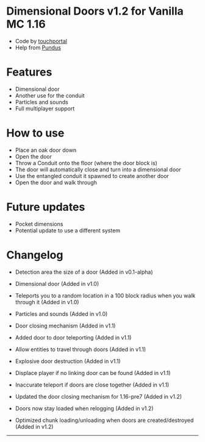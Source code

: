 # Dimensional Doors v1.2 for Vanilla MC 1.16
- Code by [touchportal](https://github.com/touchportal/)
- Help from [Pundus](https://github.com/pundus/)

# Features
- Dimensional door
- Another use for the conduit
- Particles and sounds
- Full multiplayer support

# How to use
- Place an oak door down
- Open the door
- Throw a Conduit onto the floor (where the door block is)
- The door will automatically close and turn into a dimensional door
- Use the entangled conduit it spawned to create another door
- Open the door and walk through

# Future updates
- Pocket dimensions
- Potential update to use a different system

# Changelog
- Detection area the size of a door (Added in v0.1-alpha)

- Dimensional door (Added in v1.0)
- Teleports you to a random location in a 100 block radius when you walk through it (Added in v1.0)
- Particles and sounds (Added in v1.0)

- Door closing mechanism (Added in v1.1)
- Added door to door teleporting (Added in v1.1)
- Allow entities to travel through doors (Added in v1.1)
- Explosive door destruction (Added in v1.1)
- Displace player if no linking door can be found (Added in v1.1)
- Inaccurate teleport if doors are close together (Added in v1.1)

- Updated the door closing mechanism for 1.16-pre7 (Added in v1.2)
- Doors now stay loaded when relogging (Added in v1.2)
- Optimized chunk loading/unloading when doors are created/destroyed (Added in v1.2)

---
